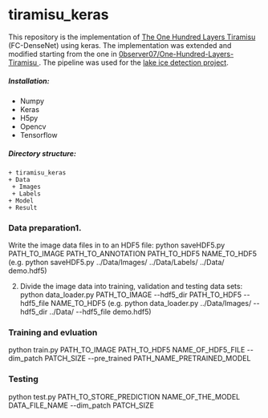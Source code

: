# tiramisu_keras
This repository is the implementation of [The One Hundred Layers Tiramisu](https://arxiv.org/abs/1611.09326) (FC-DenseNet) using keras. The implementation was extended and modified starting from the one in [0bserver07/One-Hundred-Layers-Tiramisu
](https://github.com/0bserver07/One-Hundred-Layers-Tiramisu). The pipeline was used for the [lake ice detection project](http://www.prs.igp.ethz.ch/research/current_projects/integrated-monitoring-of-ice-swiss-lakes.html). 

##### Installation:
- Numpy
- Keras
- H5py
- Opencv
- Tensorflow

##### Directory structure:
    + tiramisu_keras
    + Data
     + Images
     + Labels
    + Model
    + Result

### Data preparation1. 
Write the image data files in to an HDF5 file: 
python saveHDF5.py PATH_TO_IMAGE PATH_TO_ANNOTATION PATH_TO_HDF5 NAME_TO_HDF5
(e.g. python saveHDF5.py ../Data/Images/ ../Data/Labels/ ../Data/ demo.hdf5)

2. Divide the image data into training, validation and testing data sets:
python data_loader.py PATH_TO_IMAGE --hdf5_dir PATH_TO_HDF5 --hdf5_file NAME_TO_HDF5
(e.g. python data_loader.py ../Data/Images/ --hdf5_dir ../Data/ --hdf5_file demo.hdf5)

### Training and evluation
python train.py PATH_TO_IMAGE PATH_TO_HDF5 NAME_OF_HDF5_FILE --dim_patch PATCH_SIZE --pre_trained PATH_NAME_PRETRAINED_MODEL

### Testing
python test.py PATH_TO_STORE_PREDICTION NAME_OF_THE_MODEL DATA_FILE_NAME --dim_patch PATCH_SIZE
